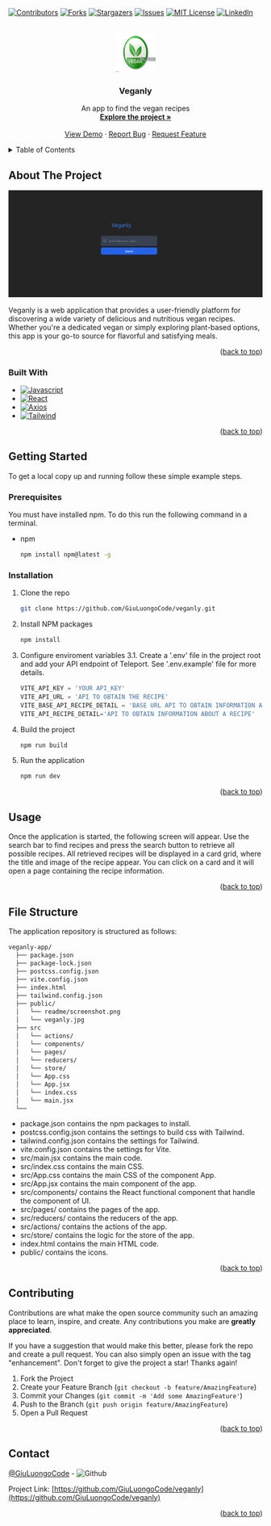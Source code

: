 <!-- Improved compatibility of back to top link: See: https://github.com/othneildrew/Best-README-Template/pull/73 -->
<a name="readme-top"></a>
<!--
*** Thanks for checking out the Best-README-Template. If you have a suggestion
*** that would make this better, please fork the repo and create a pull request
*** or simply open an issue with the tag "enhancement".
*** Don't forget to give the project a star!
*** Thanks again! Now go create something AMAZING! :D
-->



<!-- PROJECT SHIELDS -->
<!--
*** I'm using markdown "reference style" links for readability.
*** Reference links are enclosed in brackets [ ] instead of parentheses ( ).
*** See the bottom of this document for the declaration of the reference variables
*** for contributors-url, forks-url, etc. This is an optional, concise syntax you may use.
*** https://www.markdownguide.org/basic-syntax/#reference-style-links
-->
[![Contributors][contributors-shield]][contributors-url]
[![Forks][forks-shield]][forks-url]
[![Stargazers][stars-shield]][stars-url]
[![Issues][issues-shield]][issues-url]
[![MIT License][license-shield]][license-url]
[![LinkedIn][linkedin-shield]][linkedin-url]



<!-- PROJECT LOGO -->
<br />
<div align="center">
  <a href="https://github.com/GiuLuongoCode/veganly">
    <img src="veganly-app/public/readme/veganly.jpg" alt="Logo" width="80" height="80">
  </a>

<h3 align="center">Veganly</h3>

  <p align="center">
    An app to find the vegan recipes
    <br />
    <a href="https://github.com/GiuLuongoCode/veganly"><strong>Explore the project »</strong></a>
    <br />
    <br />
    <a href="https://veganly.netlify.app/">View Demo</a>
    ·
    <a href="https://github.com/GiuLuongoCode/veganly/issues">Report Bug</a>
    ·
    <a href="https://github.com/GiuLuongoCode/veganly/issues">Request Feature</a>
  </p>
</div>



<!-- TABLE OF CONTENTS -->
<details>
  <summary>Table of Contents</summary>
  <ol>
    <li>
      <a href="#about-the-project">About The Project</a>
      <ul>
        <li><a href="#built-with">Built With</a></li>
      </ul>
    </li>
    <li>
      <a href="#getting-started">Getting Started</a>
      <ul>
        <li><a href="#prerequisites">Prerequisites</a></li>
        <li><a href="#installation">Installation</a></li>
      </ul>
    </li>
    <li><a href="#usage">Usage</a></li>
    <li><a href="#File Structure">File Structure</a></li>
    <li><a href="#roadmap">Roadmap</a></li>
    <li><a href="#contributing">Contributing</a></li>
    <li><a href="#license">License</a></li>
    <li><a href="#contact">Contact</a></li>
    <li><a href="#acknowledgments">Acknowledgments</a></li>
  </ol>
</details>



<!-- ABOUT THE PROJECT -->
## About The Project

[![Product Name Screen Shot][product-screenshot]]()

Veganly is a web application that provides a user-friendly platform for discovering a wide variety of delicious and nutritious vegan recipes. Whether you're a dedicated vegan or simply exploring plant-based options, this app is your go-to source for flavorful and satisfying meals.

<p align="right">(<a href="#readme-top">back to top</a>)</p>



### Built With

* [![Javascript]][Javascript]
* [![React][React]][React-url]
* [![Axios][Axios]][Axios-url]
* [![Tailwind][Tailwind]][Tailwind-url]
<p align="right">(<a href="#readme-top">back to top</a>)</p>



<!-- GETTING STARTED -->
## Getting Started

To get a local copy up and running follow these simple example steps.

### Prerequisites
You must have installed npm. To do this run the following command in a terminal.
* npm
  ```sh
  npm install npm@latest -g
  ```

### Installation

1. Clone the repo
   ```sh
   git clone https://github.com/GiuLuongoCode/veganly.git
   ```
2. Install NPM packages
   ```sh
   npm install
   ```
3. Configure enviroment variables
    3.1. Create a '.env' file in the project root and add your API endpoint of Teleport. See '.env.example' file for more details.
   ```js
   VITE_API_KEY = 'YOUR API_KEY'
   VITE_API_URL = 'API TO OBTAIN THE RECIPE'
   VITE_BASE_API_RECIPE_DETAIL = 'BASE URL API TO OBTAIN INFORMATION ABOUT A RECIPE'
   VITE_API_RECIPE_DETAIL='API TO OBTAIN INFORMATION ABOUT A RECIPE'
   ```
4. Build the project
    ```sh
    npm run build
    ```
5. Run the application
    ```sh
    npm run dev
    ```

<p align="right">(<a href="#readme-top">back to top</a>)</p>



<!-- USAGE EXAMPLES -->
## Usage

Once the application is started, the following screen will appear. Use the search bar to find recipes and press the search button to retrieve all possible recipes. All retrieved recipes will be displayed in a card grid, where the title and image of the recipe appear. You can click on a card and it will open a page containing the recipe information.


<p align="right">(<a href="#readme-top">back to top</a>)</p>

## File Structure
The application repository is structured as follows:
```
veganly-app/
  ├── package.json
  ├── package-lock.json
  ├── postcss.config.json
  ├── vite.config.json
  ├── index.html
  ├── tailwind.config.json
  ├── public/
  │   └── readme/screenshot.png
  │   └── veganly.jpg
  ├── src
  │   └── actions/
  │   └── components/
  │   └── pages/
  │   └── reducers/
  │   └── store/
  │   └── App.css
  │   └── App.jsx
  │   └── index.css
  │   └── main.jsx
  └── 

 ```
* package.json contains the npm packages to install.
* postcss.config.json contains the settings to build css with Tailwind.
* tailwind.config.json contains the settings for Tailwind.
* vite.config.json contains the settings for Vite.
* src/main.jsx contains the main code.
* src/index.css contains the main CSS.
* src/App.css contains the main CSS of the component App.
* src/App.jsx contains the main component of the app.
* src/components/ contains the React functional component that handle the component of UI.
* src/pages/ contains the pages of the app.
* src/reducers/ contains the reducers of the app.
* src/actions/ contains the actions of the app.
* src/store/ contains the logic for the store of the app.
* index.html contains the main HTML code.
* public/ contains the icons.

<p align="right">(<a href="#readme-top">back to top</a>)</p>


<!-- CONTRIBUTING -->
## Contributing

Contributions are what make the open source community such an amazing place to learn, inspire, and create. Any contributions you make are **greatly appreciated**.

If you have a suggestion that would make this better, please fork the repo and create a pull request. You can also simply open an issue with the tag "enhancement".
Don't forget to give the project a star! Thanks again!

1. Fork the Project
2. Create your Feature Branch (`git checkout -b feature/AmazingFeature`)
3. Commit your Changes (`git commit -m 'Add some AmazingFeature'`)
4. Push to the Branch (`git push origin feature/AmazingFeature`)
5. Open a Pull Request

<p align="right">(<a href="#readme-top">back to top</a>)</p>



<!-- CONTACT -->
## Contact

[@GiuLuongoCode](![[Github]][Github-url]) - ![Github]

Project Link: [https://github.com/GiuLuongoCode/veganly](https://github.com/GiuLuongoCode/veganly)

<p align="right">(<a href="#readme-top">back to top</a>)</p>



<!-- MARKDOWN LINKS & IMAGES -->
<!-- https://www.markdownguide.org/basic-syntax/#reference-style-links -->
[contributors-shield]: https://img.shields.io/github/contributors/github_username/repo_name.svg?style=for-the-badge
[contributors-url]: https://github.com/GiuLuongoCode/veganly/contributors
[forks-shield]: https://img.shields.io/github/forks/github_username/repo_name.svg?style=for-the-badge
[forks-url]: https://github.com/GiuLuongoCode/veganly/network/members
[stars-shield]: https://img.shields.io/github/stars/github_username/repo_name.svg?style=for-the-badge
[stars-url]: https://github.com/GiuLuongoCode/veganly/stargazers
[issues-shield]: https://img.shields.io/github/issues/github_username/repo_name.svg?style=for-the-badge
[issues-url]: https://github.com/GiuLuongoCode/veganly/issues
[license-shield]: https://img.shields.io/github/license/github_username/repo_name.svg?style=for-the-badge
[license-url]: https://github.com/GiuLuongoCode/veganly/blob/master/LICENSE.txt
[linkedin-shield]: https://img.shields.io/badge/-LinkedIn-black.svg?style=for-the-badge&logo=linkedin&colorB=555
[linkedin-url]: https://linkedin.com/in/linkedin_username
[product-screenshot]: /veganly-app/public/readme/screenshot.png
[Javascript]: https://img.shields.io/badge/JavaScript-323330?style=for-the-badge&logo=javascript&logoColor=F7DF1E
[React]: 	https://img.shields.io/badge/React-20232A?style=for-the-badge&logo=react&logoColor=61DAFB
[React-url]: https://react.dev/ 
[Axios]: https://img.shields.io/badge/axios-671ddf?&style=for-the-badge&logo=axios&logoColor=white
[Axios-url]: https://axios-http.com/docs/intro
[Github]: https://img.shields.io/badge/GitHub-100000?style=for-the-badge&logo=github&logoColor=white
[Github-url]: https://github.com/GiuLuongoCode
[Tailwind]: https://img.shields.io/badge/Tailwind_CSS-38B2AC?style=for-the-badge&logo=tailwind-css&logoColor=white
[Tailwind-url]: https://tailwindcss.com/
